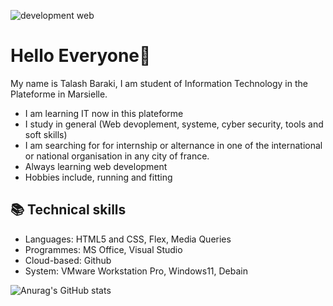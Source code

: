 ![development web](https://github.com/user-attachments/assets/3cb4e20b-6489-44cc-8934-cdd8e903f48e)
# Hello Everyone👋
My name is Talash Baraki, I am student of Information Technology in the Plateforme in Marsielle.
 - I am learning IT now in this plateforme
 - I study in general (Web devoplement, systeme, cyber security, tools and soft skills)
 - I am searching for for internship or alternance in one of the international or national organisation in any city of france.
 - Always learning web development
 - Hobbies include, running and fitting

## 📚 Technical skills
- Languages: HTML5 and CSS, Flex, Media Queries
- Programmes: MS Office, Visual Studio
- Cloud-based: Github
- System: VMware Workstation Pro, Windows11, Debain

![Anurag's GitHub stats](https://github-readme-stats.vercel.app/api?username=talash-baraki&show_icons=true&theme=radical)
<!--
-->
